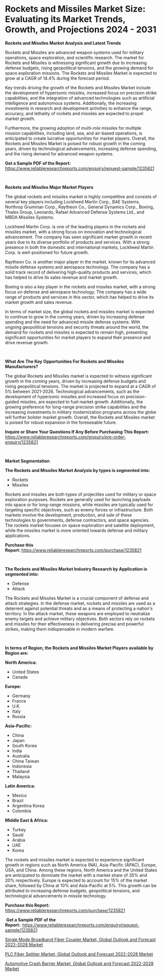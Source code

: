 <p><h1>Rockets and Missiles Market Size: Evaluating its Market Trends, Growth, and Projections 2024 - 2031</h1></p><p><strong>Rockets and Missiles Market Analysis and Latest Trends</strong></p>
<p><p>Rockets and Missiles are advanced weapon systems used for military operations, space exploration, and scientific research. The market for Rockets and Missiles is witnessing significant growth due to increasing defense budgets, rising geopolitical tensions, and the growing demand for space exploration missions. The Rockets and Missiles Market is expected to grow at a CAGR of 14.4% during the forecast period.</p><p>Key trends driving the growth of the Rockets and Missiles Market include the development of hypersonic missiles, increased focus on precision strike capabilities, and the integration of advanced technologies such as artificial intelligence and autonomous systems. Additionally, the increasing investments in research and development activities to enhance the range, accuracy, and lethality of rockets and missiles are expected to propel market growth.</p><p>Furthermore, the growing adoption of multi-role missiles for multiple mission capabilities, including land, sea, and air-based operations, is anticipated to create lucrative opportunities for market players. Overall, the Rockets and Missiles Market is poised for robust growth in the coming years, driven by technological advancements, increasing defense spending, and the rising demand for advanced weapon systems.</p></p>
<p><strong>Get a Sample PDF of the Report:&nbsp;</strong> <a href="https://www.reliableresearchreports.com/enquiry/request-sample/1235821">https://www.reliableresearchreports.com/enquiry/request-sample/1235821</a></p>
<p>&nbsp;</p>
<p><strong>Rockets and Missiles Major Market Players</strong></p>
<p><p>The global rockets and missiles market is highly competitive and consists of several key players including Lockheed Martin Corp., BAE Systems, Northrop Grumman Corp., Raytheon Co., General Dynamics Corp., Boeing, Thales Group, Leonardo, Rafael Advanced Defense Systems Ltd., and MBDA Missiles Systems.</p><p>Lockheed Martin Corp. is one of the leading players in the rockets and missiles market, with a strong focus on innovation and technological advancement. The company has seen significant market growth in recent years due to its diverse portfolio of products and services. With a strong presence in both the domestic and international markets, Lockheed Martin Corp. is well-positioned for future growth.</p><p>Raytheon Co. is another major player in the market, known for its advanced missile defense systems and aerospace technology. The company has a solid track record of delivering high-quality products and services, which has helped to drive its sales revenue and market growth.</p><p>Boeing is also a key player in the rockets and missiles market, with a strong focus on defense and aerospace technology. The company has a wide range of products and services in this sector, which has helped to drive its market growth and sales revenue.</p><p>In terms of market size, the global rockets and missiles market is expected to continue to grow in the coming years, driven by increasing defense spending and the need for advanced missile defense systems. With ongoing geopolitical tensions and security threats around the world, the demand for rockets and missiles is expected to remain high, presenting significant opportunities for market players to expand their presence and drive revenue growth.</p></p>
<p>&nbsp;</p>
<p><strong>What Are The Key Opportunities For Rockets and Missiles Manufacturers?</strong></p>
<p><p>The global Rockets and Missiles market is expected to witness significant growth in the coming years, driven by increasing defense budgets and rising geopolitical tensions. The market is projected to expand at a CAGR of 5% between 2021-2026. Technological advancements, such as the development of hypersonic missiles and increased focus on precision-guided missiles, are expected to fuel market growth. Additionally, the growing preference for long-range precision strike capabilities and the increasing investments in military modernization programs across the globe will further bolster market growth. Overall, the Rockets and Missiles market is poised for robust expansion in the foreseeable future.</p></p>
<p><strong>Inquire or Share Your Questions If Any Before Purchasing This Report:</strong> <a href="https://www.reliableresearchreports.com/enquiry/pre-order-enquiry/1235821">https://www.reliableresearchreports.com/enquiry/pre-order-enquiry/1235821</a></p>
<p>&nbsp;</p>
<p><strong>Market Segmentation</strong></p>
<p><strong>The Rockets and Missiles Market Analysis by types is segmented into:</strong></p>
<p><ul><li>Rockets</li><li>Missiles</li></ul></p>
<p><p>Rockets and missiles are both types of projectiles used for military or space exploration purposes. Rockets are generally used for launching payloads into space or for long-range missions, while missiles are typically used for targeting specific objectives, such as enemy forces or infrastructure. Both markets involve the development, production, and sale of these technologies to governments, defense contractors, and space agencies. The rockets market focuses on space exploration and satellite deployment, while the missiles market is more oriented towards defense and military applications.</p></p>
<p><strong>Purchase this Report:&nbsp;</strong><a href="https://www.reliableresearchreports.com/purchase/1235821">https://www.reliableresearchreports.com/purchase/1235821</a></p>
<p>&nbsp;</p>
<p><strong>The Rockets and Missiles Market Industry Research by Application is segmented into:</strong></p>
<p><ul><li>Defense</li><li>Attack</li></ul></p>
<p><p>The Rockets and Missiles Market is a crucial component of defense and attack strategies. In the defense market, rockets and missiles are used as a deterrent against potential threats and as a means of protecting a nation's territory. In the attack market, these weapons are employed to neutralize enemy targets and achieve military objectives. Both sectors rely on rockets and missiles for their effectiveness in delivering precise and powerful strikes, making them indispensable in modern warfare.</p></p>
<p>&nbsp;</p>
<p><strong>In terms of Region, the Rockets and Missiles Market Players available by Region are:</strong></p>
<p>
    <p> <strong> North America: </strong>
        <ul>
            <li>United States</li>
            <li>Canada</li>
        </ul>
        </p> 
    <p> <strong> Europe: </strong>
        <ul>
            <li>Germany</li>
            <li>France</li>
            <li>U.K.</li>
            <li>Italy</li>
            <li>Russia</li>
        </ul>
        </p> 
    <p> <strong> Asia-Pacific: </strong>
        <ul>
            <li>China</li>
            <li>Japan</li>
            <li>South Korea</li>
            <li>India</li>
            <li>Australia</li>
            <li>China Taiwan</li>
            <li>Indonesia</li>
            <li>Thailand</li>
            <li>Malaysia</li>
        </ul>
        </p> 
    <p> <strong> Latin America: </strong>
        <ul>
            <li>Mexico</li>
            <li>Brazil</li>
            <li>Argentina Korea</li>
            <li>Colombia</li>
        </ul>
        </p> 
    <p> <strong> Middle East & Africa: </strong>
        <ul>
            <li>Turkey</li>
            <li>Saudi</li>
            <li>Arabia</li>
            <li>UAE</li>
            <li>Korea</li>
        </ul>
    </p>
    </p>
<p><p>The rockets and missiles market is expected to experience significant growth in regions such as North America (NA), Asia-Pacific (APAC), Europe, USA, and China. Among these regions, North America and the United States are anticipated to dominate the market with a market share of 35% and 20% respectively. Europe is expected to account for 15% of the market share, followed by China at 10% and Asia-Pacific at 5%. This growth can be attributed to increasing defense budgets, geopolitical tensions, and technological advancements in missile technology.</p></p>
<p><strong>Purchase this Report: </strong><a href="https://www.reliableresearchreports.com/purchase/1235821">https://www.reliableresearchreports.com/purchase/1235821</a></p>
<p>&nbsp;<strong>Get a Sample PDF of the Report:&nbsp;&nbsp;</strong><a href="https://www.reliableresearchreports.com/enquiry/request-sample/1235821">https://www.reliableresearchreports.com/enquiry/request-sample/1235821</a></p>
<p><strong></strong></p>
<p><p><a href="https://view.publitas.com/reportprime-1/single-mode-broadband-fiber-coupler-market-global-outlook-and-forecast-2022-2028-market-research-report-provides-thorough-industry-overview-which-offers-an-in-depth-analysis-of-product-trends-and-new-market-divisions/">Single Mode Broadband Fiber Coupler Market, Global Outlook and Forecast 2022-2028 Market</a></p><p><a href="https://view.publitas.com/reportprime-1/plc-fiber-splitter-market-global-outlook-and-forecast-2022-2028-market-size-and-growth-market-segmentation-regional-and-country-breakdowns-and-market-trends-for-period-from-2023-2030/">PLC Fiber Splitter Market, Global Outlook and Forecast 2022-2028 Market</a></p><p><a href="https://view.publitas.com/reportprime-1/automotive-crash-barrier-market-global-outlook-and-forecast-2022-2028-market-insights-market-players-and-forecast-till-2030/">Automotive Crash Barrier Market, Global Outlook and Forecast 2022-2028 Market</a></p></p>